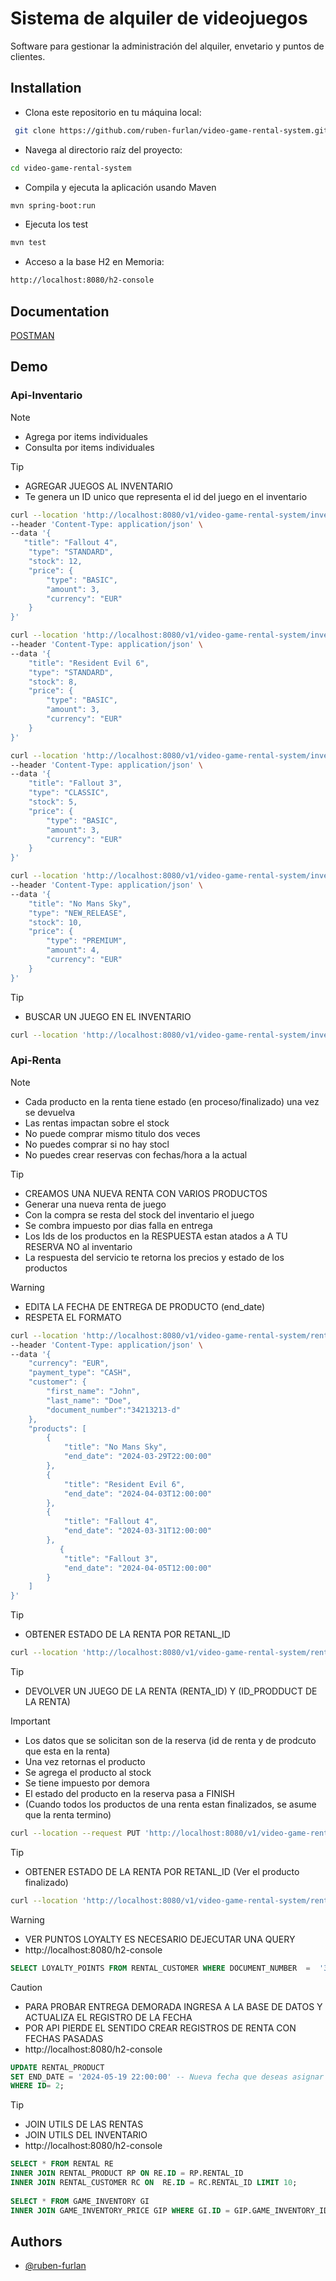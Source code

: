 
# Sistema de alquiler de videojuegos

Software para gestionar la administración del alquiler, envetario y puntos de clientes.

## Installation

- Clona este repositorio en tu máquina local:

```bash
 git clone https://github.com/ruben-furlan/video-game-rental-system.git
```
    
- Navega al directorio raíz del proyecto:

```bash
cd video-game-rental-system
```

- Compila y ejecuta la aplicación usando Maven

```bash
mvn spring-boot:run
```

- Ejecuta los test


```bash
mvn test
```

- Acceso a la base H2 en Memoria:

```bash
http://localhost:8080/h2-console
```


## Documentation

[POSTMAN](https://documenter.getpostman.com/view/5508639/2sA35G4hCs#intro)



## Demo


### Api-Inventario
> [!NOTE] 
> - Agrega por items individuales
> - Consulta por items individuales

> [!TIP] 
> - AGREGAR JUEGOS AL INVENTARIO
> - Te genera un ID unico que representa el id del juego en el inventario

```bash
curl --location 'http://localhost:8080/v1/video-game-rental-system/inventory' \
--header 'Content-Type: application/json' \
--data '{
   "title": "Fallout 4",
    "type": "STANDARD",
    "stock": 12,
    "price": {
        "type": "BASIC",
        "amount": 3,
        "currency": "EUR"
    }
}'
```

```bash
curl --location 'http://localhost:8080/v1/video-game-rental-system/inventory' \
--header 'Content-Type: application/json' \
--data '{
    "title": "Resident Evil 6",
    "type": "STANDARD",
    "stock": 8,
    "price": {
        "type": "BASIC",
        "amount": 3,
        "currency": "EUR"
    }
}'
```

```bash
curl --location 'http://localhost:8080/v1/video-game-rental-system/inventory' \
--header 'Content-Type: application/json' \
--data '{
    "title": "Fallout 3",
    "type": "CLASSIC",
    "stock": 5,
    "price": {
        "type": "BASIC",
        "amount": 3,
        "currency": "EUR"
    }
}'
```

```bash
curl --location 'http://localhost:8080/v1/video-game-rental-system/inventory' \
--header 'Content-Type: application/json' \
--data '{
    "title": "No Mans Sky",
    "type": "NEW_RELEASE",
    "stock": 10,
    "price": {
        "type": "PREMIUM",
        "amount": 4,
        "currency": "EUR"
    }
}'
```
> [!TIP] 
> - BUSCAR UN JUEGO EN EL INVENTARIO

```bash
curl --location 'http://localhost:8080/v1/video-game-rental-system/inventory/1'
```

### Api-Renta
> [!NOTE] 
> - Cada producto en la renta tiene estado (en proceso/finalizado) una vez se devuelva
> - Las rentas impactan sobre el stock
> - No puede comprar mismo titulo dos veces
> - No puedes comprar si no hay stocl
> - No puedes crear reservas con fechas/hora a la actual

> [!TIP] 
> - CREAMOS UNA NUEVA RENTA CON VARIOS PRODUCTOS
> - Generar una nueva renta de juego
> - Con la compra se resta del stock del inventario el juego
> - Se combra impuesto por dias falla en entrega
> - Los Ids de los productos en la RESPUESTA estan atados a A TU RESERVA NO al inventario
> - La respuesta del servicio te retorna los precios y estado de los productos

> [!WARNING] 
> - EDITA LA FECHA DE ENTREGA DE PRODUCTO (end_date)
>  - RESPETA EL FORMATO

```bash
curl --location 'http://localhost:8080/v1/video-game-rental-system/rental' \
--header 'Content-Type: application/json' \
--data '{
    "currency": "EUR",
    "payment_type": "CASH",
    "customer": {
        "first_name": "John",
        "last_name": "Doe",
        "document_number":"34213213-d"
    },
    "products": [
        {
            "title": "No Mans Sky",
            "end_date": "2024-03-29T22:00:00"
        },
        {
            "title": "Resident Evil 6",
            "end_date": "2024-04-03T12:00:00"
        },
        {
            "title": "Fallout 4",
            "end_date": "2024-03-31T12:00:00"
        },
           {
            "title": "Fallout 3",
            "end_date": "2024-04-05T12:00:00"
        }
    ]
}'
```

> [!TIP] 
> - OBTENER ESTADO DE LA RENTA POR RETANL_ID
```bash
curl --location 'http://localhost:8080/v1/video-game-rental-system/rental/1'
```

> [!TIP] 
> - DEVOLVER UN JUEGO DE LA RENTA (RENTA_ID) Y (ID_PRODDUCT DE LA RENTA)

> [!IMPORTANT] 
> - Los datos que se solicitan son de la reserva (id de renta y de prodcuto que esta en la renta)
> - Una vez retornas el producto
> - Se agrega el producto al stock
> - Se tiene impuesto por demora
> - El estado del producto en la reserva pasa a FINISH
> - (Cuando todos los productos de una renta estan finalizados, se asume que la renta termino)

```bash
curl --location --request PUT 'http://localhost:8080/v1/video-game-rental-system/rental/1/hand-back/game?product_id=4'
```


> [!TIP] 
> - OBTENER ESTADO DE LA RENTA POR RETANL_ID  (Ver el producto finalizado)
```bash
curl --location 'http://localhost:8080/v1/video-game-rental-system/rental/1'
```


> [!WARNING] 
> - VER PUNTOS LOYALTY ES NECESARIO DEJECUTAR UNA QUERY 
> - http://localhost:8080/h2-console
```sql
SELECT LOYALTY_POINTS FROM RENTAL_CUSTOMER WHERE DOCUMENT_NUMBER  =  '34213213-d' ;
```

> [!CAUTION] 
> - PARA PROBAR ENTREGA DEMORADA INGRESA A LA BASE DE DATOS Y ACTUALIZA EL REGISTRO DE LA FECHA
> - POR API PIERDE EL SENTIDO CREAR REGISTROS DE RENTA CON FECHAS PASADAS
> - http://localhost:8080/h2-console
```sql
UPDATE RENTAL_PRODUCT
SET END_DATE = '2024-05-19 22:00:00' -- Nueva fecha que deseas asignar
WHERE ID= 2;
```

> [!TIP] 
> - JOIN UTILS DE LAS RENTAS
> - JOIN UTILS DEL INVENTARIO
> - http://localhost:8080/h2-console
```sql
SELECT * FROM RENTAL RE
INNER JOIN RENTAL_PRODUCT RP ON RE.ID = RP.RENTAL_ID 
INNER JOIN RENTAL_CUSTOMER RC ON  RE.ID = RC.RENTAL_ID LIMIT 10;
 
SELECT * FROM GAME_INVENTORY GI
INNER JOIN GAME_INVENTORY_PRICE GIP WHERE GI.ID = GIP.GAME_INVENTORY_ID LIMIT 10; 
```


## Authors

- [@ruben-furlan](https://github.com/ruben-furlan)

